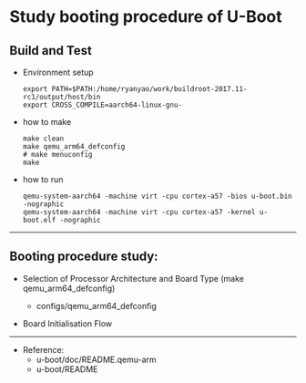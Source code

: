 # Study booting procedure of U-Boot

## Build and Test
*	Environment setup
	```
	export PATH=$PATH:/home/ryanyao/work/buildroot-2017.11-rc1/output/host/bin
	export CROSS_COMPILE=aarch64-linux-gnu-
	```

*	how to make
	```
	make clean
	make qemu_arm64_defconfig
	# make menuconfig
	make
	```

*	how to run
	```
	qemu-system-aarch64 -machine virt -cpu cortex-a57 -bios u-boot.bin -nographic
	qemu-system-aarch64 -machine virt -cpu cortex-a57 -kernel u-boot.elf -nographic
	```

---
## Booting procedure study:
*	Selection of Processor Architecture and Board Type (make qemu_arm64_defconfig)
	*	configs/qemu_arm64_defconfig

*	Board Initialisation Flow

---
*	Reference:
	*	u-boot/doc/README.qemu-arm
	*	u-boot/README
